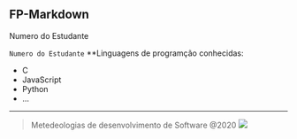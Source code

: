 **FP-Markdown**
---
Numero do Estudante

`Numero do Estudante`
**Linguagens de programção conhecidas:

- C
- JavaScript
- Python
- ...
---
> Metedeologias de desenvolvimento de Software @2020
![](https://www.google.com/imgres?imgurl=https%3A%2F%2Fwww.ipleiria.pt%2Fwp-content%2Fuploads%2F2016%2F09%2Flogo_ipl_footer.png&imgrefurl=https%3A%2F%2Fwww.ipleiria.pt%2F&tbnid=jyAkCUe6-usXeM&vet=12ahUKEwiw9uj_zMXoAhUXKhoKHRQtApgQMygCegUIARDzAQ..i&docid=NC7zDDFyzBg7SM&w=228&h=99&q=ipl&ved=2ahUKEwiw9uj_zMXoAhUXKhoKHRQtApgQMygCegUIARDzAQ)
